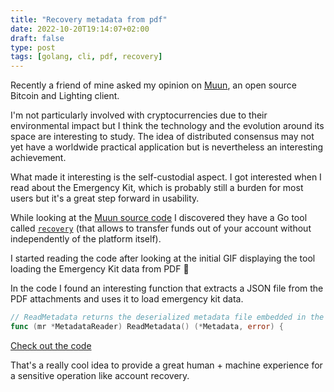 ```yaml
---
title: "Recovery metadata from pdf"
date: 2022-10-20T19:14:07+02:00
draft: false
type: post
tags: [golang, cli, pdf, recovery]
---
```


Recently a friend of mine asked my opinion on [Muun][1], an open source Bitcoin and Lighting client.

I'm not particularly involved with cryptocurrencies due to their environmental impact but I think the technology and the evolution around its space are interesting to study.
The idea of distributed consensus may not yet have a worldwide practical application but is nevertheless an interesting achievement.

What made it interesting is the self-custodial aspect. I got interested when I read about the Emergency Kit, which is probably still a burden for most users but it's a great step forward in usability.

While looking at the [Muun source code][2] I discovered they have a Go tool called [`recovery`][3] (that allows to transfer funds out of your account without independently of the platform itself).

I started reading the code after looking at the initial GIF displaying the tool loading the Emergency Kit data from PDF 🧐

In the code I found an interesting function that extracts a JSON file from the PDF attachments and uses it to load emergency kit data.

```go
// ReadMetadata returns the deserialized metadata file embedded in the SrcFile PDF.
func (mr *MetadataReader) ReadMetadata() (*Metadata, error) {
```
[Check out the code][4]

That's a really cool idea to provide a great human + machine experience for a sensitive operation like account recovery.

[1]: https://muun.com/
[2]: https://github.com/muun
[3]: https://github.com/muun/recovery
[4]: https://github.com/muun/recovery/blob/ed2c88afacfba9e14a7a528cf0494a70d75b7245/main.go#L67